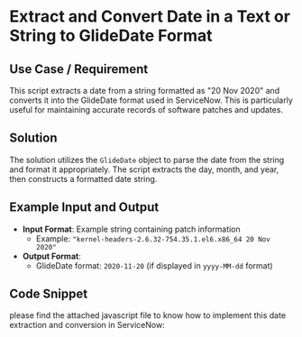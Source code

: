 # Extract and Convert Date in a Text or String to GlideDate Format

## Use Case / Requirement
This script extracts a date from a string formatted as "20 Nov 2020" and converts it into the GlideDate format used in ServiceNow. This is particularly useful for maintaining accurate records of software patches and updates.

## Solution
The solution utilizes the `GlideDate` object to parse the date from the string and format it appropriately. The script extracts the day, month, and year, then constructs a formatted date string.

## Example Input and Output
- **Input Format**: Example string containing patch information
  - Example: `"kernel-headers-2.6.32-754.35.1.el6.x86_64 20 Nov 2020"`
- **Output Format**: 
  - GlideDate format: `2020-11-20` (if displayed in `yyyy-MM-dd` format)

## Code Snippet
please find the attached javascript file to know how to implement this date extraction and conversion in ServiceNow:

